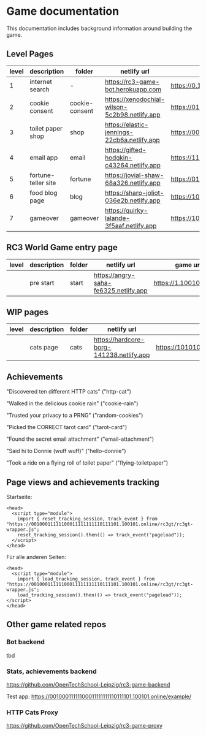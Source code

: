 # Game documentation

This documentation includes background information around building the game.

## Level Pages

| level | description         | folder         | netlify url                                   | game url                                               |
| ----- | ------------------- | -------------- | --------------------------------------------- | ------------------------------------------------------ |
| 1     | internet search     | -              | https://rc3-game-bot.herokuapp.com            | https://0.100101.online                                |
| 2     | cookie consent      | cookie-consent | https://xenodochial-wilson-5c2b98.netlify.app | https://01000101101101001000000011000101.100101.online |
| 3     | toilet paper shop   | shop           | https://elastic-jennings-22cb6a.netlify.app   | https://00001110001000010100010001001010.100101.online |
| 4     | email app           | email          | https://gifted-hodgkin-c43264.netlify.app     | https://11100011001011000001110010110011.100101.online |
| 5     | fortune-teller site | fortune        | https://jovial-shaw-68a326.netlify.app        | https://01010001100010010011011011011110.100101.online |
| 6     | food blog page      | blog           | https://sharp-joliot-036e2b.netlify.app       | https://10110101111001001010101111111111.100101.online |
| 7     | gameover            | gameover       | https://quirky-lalande-3f5aaf.netlify.app     | https://10010011000001000010001000011011.100101.online |

## RC3 World Game entry page

| level | description | folder | netlify url                           | game url                |
| ----- | ----------- | ------ | ------------------------------------- | ----------------------- |
|       | pre start   | start  | https://angry-saha-fe6325.netlify.app | https://1.100101.online |

## WIP pages

| level | description | folder | netlify url                              | game url                                               |
| ----- | ----------- | ------ | ---------------------------------------- | ------------------------------------------------------ |
|       | cats page   | cats   | https://hardcore-borg-141238.netlify.app | https://10101000000110110001110001011111.100101.online |

## Achievements

"Discovered ten different HTTP cats" ("http-cat")

"Walked in the delicious cookie rain" ("cookie-rain")

"Trusted your privacy to a PRNG" ("random-cookies")

"Picked the CORRECT tarot card" ("tarot-card")

"Found the secret email attachment" ("email-attachment")

"Said hi to Donnie (wuff wuff)" ("hello-donnie")

"Took a ride on a flying roll of toilet paper" ("flying-toiletpaper")

## Page views and achievements tracking

Startseite:

```
<head>
  <script type="module">
    import { reset_tracking_session, track_event } from "https://00100011111100011111111110111101.100101.online/rc3gt/rc3gt-wrapper.js";
    reset_tracking_session().then(() => track_event("pageload"));
  </script>
</head>
```

Für alle anderen Seiten:

```
<head>
  <script type="module">
    import { load_tracking_session, track_event } from "https://00100011111100011111111110111101.100101.online/rc3gt/rc3gt-wrapper.js";
    load_tracking_session().then(() => track_event("pageload"));
</script>
</head>
```

## Other game related repos

### Bot backend

tbd

### Stats, achievements backend

https://github.com/OpenTechSchool-Leipzig/rc3-game-backend

Test app: https://00100011111100011111111110111101.100101.online/example/

### HTTP Cats Proxy

https://github.com/OpenTechSchool-Leipzig/rc3-game-proxy
